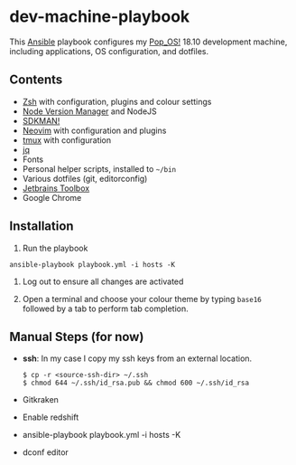 # dev-machine-playbook

This [Ansible](https://github.com/ansible/ansible) playbook configures my [Pop_OS!](https://system76.com/pop) 18.10 development machine, including applications, OS configuration, and dotfiles.

## Contents

* [Zsh](http://zsh.sourceforge.net) with configuration, plugins and colour settings
* [Node Version Manager](https://github.com/creationix/nvm) and NodeJS
* [SDKMAN!](https://sdkman.io)
* [Neovim](https://neovim.io) with configuration and plugins
* [tmux](https://github.com/tmux/tmux) with configuration
* [jq](https://stedolan.github.io/jq)
* Fonts
* Personal helper scripts, installed to `~/bin`
* Various dotfiles (git, editorconfig)
* [Jetbrains Toolbox](https://www.jetbrains.com/toolbox/)
* Google Chrome

## Installation

1. Run the playbook

  ```shell
  ansible-playbook playbook.yml -i hosts -K
  ```
1. Log out to ensure all changes are activated

1. Open a terminal and choose your colour theme by typing `base16` followed by a tab to perform tab completion.

## Manual Steps (for now)

* **ssh**: In my case I copy my ssh keys from an external location.
  
  ```shell
  $ cp -r <source-ssh-dir> ~/.ssh
  $ chmod 644 ~/.ssh/id_rsa.pub && chmod 600 ~/.ssh/id_rsa
  ```
    
* Gitkraken
* Enable redshift
*  ansible-playbook playbook.yml -i hosts -K
* dconf editor


